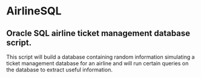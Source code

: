 # AirlineSQL
Oracle SQL airline ticket management database script.
---
This script will build a database containing random information simulating a ticket management database for an
airline and will run certain queries on the database to extract useful information.
